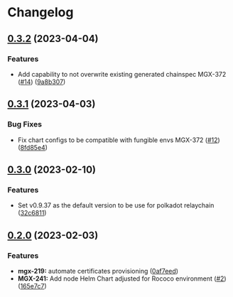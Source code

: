 # Changelog

## [0.3.2](https://github.com/mangata-finance/helm-charts/compare/relaychain-testnet-v0.3.1...relaychain-testnet-v0.3.2) (2023-04-04)


### Features

* Add capability to not overwrite existing generated chainspec MGX-372 ([#14](https://github.com/mangata-finance/helm-charts/issues/14)) ([9a8b307](https://github.com/mangata-finance/helm-charts/commit/9a8b307b3b96242f347ad5eb27abc38f6684eff8))

## [0.3.1](https://github.com/mangata-finance/helm-charts/compare/relaychain-testnet-v0.3.0...relaychain-testnet-v0.3.1) (2023-04-03)


### Bug Fixes

* Fix chart configs to be compatible with fungible envs MGX-372 ([#12](https://github.com/mangata-finance/helm-charts/issues/12)) ([8fd85e4](https://github.com/mangata-finance/helm-charts/commit/8fd85e4554a2e963f79a4004fa024cef1de4017a))

## [0.3.0](https://github.com/mangata-finance/helm-charts/compare/relaychain-testnet-v0.2.0...relaychain-testnet-v0.3.0) (2023-02-10)


### Features

* Set v0.9.37 as the default version to be use for polkadot relaychain ([32c6811](https://github.com/mangata-finance/helm-charts/commit/32c681167df1af1697dab9aae42c509c4165b720))

## [0.2.0](https://github.com/mangata-finance/helm-charts/compare/relaychain-testnet-v0.1.0...relaychain-testnet-v0.2.0) (2023-02-03)


### Features

* **mgx-219:** automate certificates provisioning ([0af7eed](https://github.com/mangata-finance/helm-charts/commit/0af7eed288df35f23b1622488faac82319d53138))
* **MGX-241:** Add node Helm Chart adjusted for Rococo environment ([#2](https://github.com/mangata-finance/helm-charts/issues/2)) ([165e7c7](https://github.com/mangata-finance/helm-charts/commit/165e7c73f0578f5758dc0af41888bfc3be1265cf))
